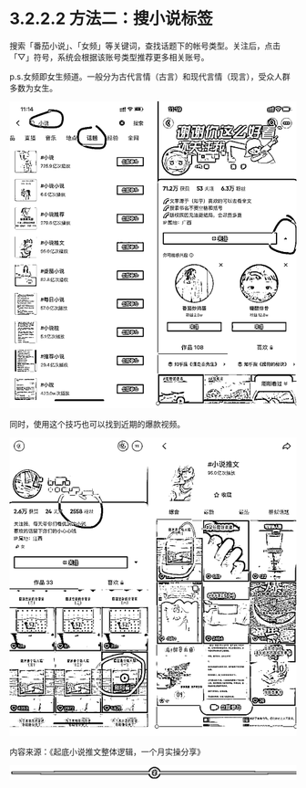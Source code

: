 # 3.2.2.2 方法二：搜小说标签

搜索「番茄小说」、「女频」等关键词，查找话题下的帐号类型。关注后，点击「▽」符号，系统会根据该账号类型推荐更多相关账号。

p.s.女频即女生频道。一般分为古代言情（古言）和现代言情（现言），受众人群多数为女生。

![](img/19302c9235a73aa4b4728eea1f967a10.png)

同时，使用这个技巧也可以找到近期的爆款视频。

![](img/7ccd6fc11be52a8b3a793dc9416f7b36.png)

内容来源：《起底小说推文整体逻辑，一个月实操分享》

![](img/8cd4882c394e0a215918dd25d4aa188b.png)